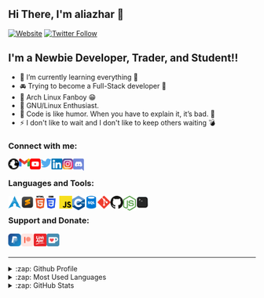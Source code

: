 ## Hi There, I'm aliazhar 👋

[![Website](https://img.shields.io/website?label=aliazhar.my.id&style=for-the-badge&url=https%3A%2F%2Faliazhar.my.id)](https://aliazhar.my.id)
[![Twitter Follow](https://img.shields.io/twitter/follow/aliazhar_id?color=1DA1F2&logo=twitter&style=for-the-badge)](https://twitter.com/intent/follow?original_referer=https%3A%2F%2Fgithub.com%2Faliazhar-id&screen_name=aliazhar_id)

## I'm a Newbie Developer, Trader, and Student!!

- 🌱 I’m currently learning everything 🤣
- 🚘 Trying to become a Full-Stack developer 🤝
- 🐧 Arch Linux Fanboy 😁
- 🐃 GNU/Linux Enthusiast.
- 🤸 Code is like humor. When you have to explain it, it’s bad. 🙊
- ⚡ I don't like to wait and I don't like to keep others waiting 💣

### Connect with me:

[<img align="left" alt="aliazhar.my.id" width="22px" src="icons/globe.svg" />](https://aliazhar.my.id)
[<img align="left" alt="aliazhar | Gmail" width="22px" src="icons/gmail.svg" />](mailto:aliazhar0555@gmail.com)
[<img align="left" alt="aliazhar | YouTube" width="22px" src="icons/youtube.svg" />](https://www.youtube.com/channel/UCwtk6iJvfKaSna-2iNdGmfA)
[<img align="left" alt="aliazhar_id | Twitter" width="22px" src="icons/twitter.svg" />](https://twitter.com/aliazhar_id)
[<img align="left" alt="aliazhar | LinkedIn" width="22px" src="icons/linkedin.svg" />](https://linkedin.com/in/aliazhar-id)
[<img align="left" alt="aliazhar_id | Instagram" width="22px" src="icons/instagram.svg" />](https://www.instagram.com/aliazhar_id/)
[<img align="left" alt="aliazhar | Discord" width="22px" src="icons/discord.svg" />](https://discord.gg/48YjQ7Y)

<br />

### Languages and Tools:

[<img align="left" alt="Arch Linux" width="26px" src="icons/arch.svg" />](https://archlinux.org)
[<img align="left" alt="Sublime Text" width="26px" src="icons/sublime-text.svg" />](https://http://sublimetext.com)
[<img align="left" alt="HTML5" width="26px" src="icons/html5.svg" />](https://html.spec.whatwg.org/)
[<img align="left" alt="CSS3" width="26px" src="icons/css3.svg" />](https://www.w3.org/TR/CSS/#css)
[<img align="left" alt="JavaScript" width="26px" src="icons/js.svg" />](https://www.ecma-international.org/publications-and-standards/standards/ecma-262/)
[<img align="left" alt="CPP" width="26px" src="icons/cpp.svg" />](https://isocpp.org/)
[<img align="left" alt="SQL" width="26px" src="icons/sql.png" />](https://www.iso.org/standard/63555.html)
[<img align="left" alt="Git" width="26px" src="icons/git.svg" />](https://git-scm.com)
[<img align="left" alt="GitHub" width="26px" src="icons/github.svg" />](https://github.com)
[<img align="left" alt="Nodejs" width="26px" src="icons/nodejs.svg" />](http://nodejs.org/)
<img align="left" alt="Terminal" width="26px" src="icons/terminal.svg" />

<br />

### Support and Donate:

[<img align="left" alt="PayPal" width="26px" src="icons/paypal.svg" />]()
[<img align="left" alt="Patreon" width="26px" src="icons/patreon.svg" />](https://patreon.com/aliazhar)
[<img align="left" alt="LinkAja" width="26px" src="icons/linkaja.svg" />](https://user-images.githubusercontent.com/58647884/135658439-5e05fbdf-e6cd-470d-ac32-322c1dccb6ea.jpg)
[<img align="left" alt="ko-fi" width="26px" src="icons/ko-fi.svg" />](https://ko-fi.com/aliazhar)

<br />
<br />

---

<details>
  <summary>:zap: Github Profile</summary>
  
  <img alt="Github Profile" src="https://github-profile-summary-cards.vercel.app/api/cards/profile-details?username=aliazhar-id&theme=vue" />

</details>

<details>
  <summary>:zap: Most Used Languages</summary>
  
  <img alt="Most Used Languages" src="https://github-readme-stats.vercel.app/api/top-langs/?username=aliazhar-id&langs_count=10&layout=compact&theme=vue" />

</details>

<details>
  <summary>:zap: GitHub Stats</summary>

  <img align="left" alt="aliazhar's GitHub Stats" src="https://github-readme-stats.vercel.app/api?username=aliazhar-id&show_icons=true&theme=vue" />

</details>
